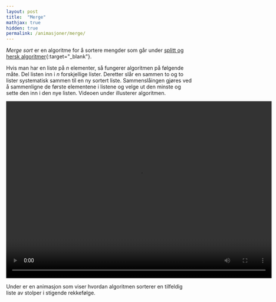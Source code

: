 ```yaml
---
layout: post
title:  "Merge"
mathjax: true
hidden: true
permalink: /animasjoner/merge/
---
```


*Merge sort* er en algoritme for å sortere mengder som går under [splitt og hersk algoritmer](https://en.wikipedia.org/wiki/Divide-and-conquer_algorithm#:~:text=In%20computer%20science%2C%20divide%20and,enough%20to%20be%20solved%20directly.){:target="_blank"}. 

Hvis man har en liste på *n* elementer, så fungerer algoritmen på følgende måte. Del listen inn i *n* forskjellige lister.  Deretter slår en sammen to og to lister  systematisk sammen til en ny sortert liste. Sammenslåingen gjøres ved å sammenligne de første elementene i listene og velge ut den minste og sette den inn i den nye listen. Videoen under illusterer algoritmen.
<div class="centered-videoplayer">
<video width="720" height="480" controls autoplay="true" loop="true">
  <source src="/assets/sortering/merge_sort/merge_sort.mp4">
</video>
</div>

Under er en animasjon som viser hvordan algoritmen sorterer en tilfeldig liste av stolper i stigende rekkefølge.


<div style="text-align:center;">
    <script src="https://cdnjs.cloudflare.com/ajax/libs/p5.js/1.1.9/p5.js"></script>
    <script src="https://cdnjs.cloudflare.com/ajax/libs/p5.js/1.1.9/addons/p5.sound.min.js"></script>
    <script src="/assets/sortering/merge_sort/sketch.es6"></script>
    <div id="canvasForHTML"></div>
</div>